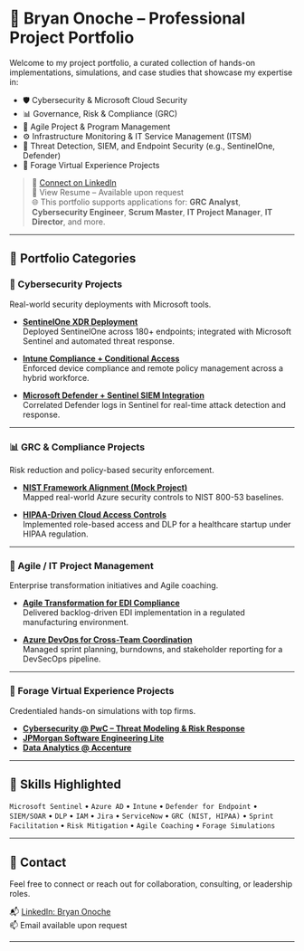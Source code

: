 # 👋 Bryan Onoche – Professional Project Portfolio

Welcome to my project portfolio, a curated collection of hands-on implementations, simulations, and case studies that showcase my expertise in:

- 🛡️ Cybersecurity & Microsoft Cloud Security
- 📊 Governance, Risk & Compliance (GRC)
- 🧠 Agile Project & Program Management
- ⚙️ Infrastructure Monitoring & IT Service Management (ITSM)
- 🔬 Threat Detection, SIEM, and Endpoint Security (e.g., SentinelOne, Defender)
- 🧩 Forage Virtual Experience Projects

> 🔗 [Connect on LinkedIn](https://www.linkedin.com/in/bryanonoche)  
> 📄 View Resume – Available upon request  
> 🌐 This portfolio supports applications for: **GRC Analyst**, **Cybersecurity Engineer**, **Scrum Master**, **IT Project Manager**, **IT Director**, and more.

---

## 📁 Portfolio Categories

### 🔐 Cybersecurity Projects
Real-world security deployments with Microsoft tools.

- **[SentinelOne XDR Deployment](./SentinelOne-Deployment/README.md)**  
  Deployed SentinelOne across 180+ endpoints; integrated with Microsoft Sentinel and automated threat response.

- **[Intune Compliance + Conditional Access](./Intune-Compliance/README.md)**  
  Enforced device compliance and remote policy management across a hybrid workforce.

- **[Microsoft Defender + Sentinel SIEM Integration](./Defender-Sentinel-SIEM/README.md)**  
  Correlated Defender logs in Sentinel for real-time attack detection and response.

---

### 📊 GRC & Compliance Projects
Risk reduction and policy-based security enforcement.

- **[NIST Framework Alignment (Mock Project)](./GRC-NIST-Mock/README.md)**  
  Mapped real-world Azure security controls to NIST 800-53 baselines.

- **[HIPAA-Driven Cloud Access Controls](./HIPAA-Security/README.md)**  
  Implemented role-based access and DLP for a healthcare startup under HIPAA regulation.

---

### 🧠 Agile / IT Project Management
Enterprise transformation initiatives and Agile coaching.

- **[Agile Transformation for EDI Compliance](./Agile-EDI/README.md)**  
  Delivered backlog-driven EDI implementation in a regulated manufacturing environment.

- **[Azure DevOps for Cross-Team Coordination](./AzureDevOps-Agile/README.md)**  
  Managed sprint planning, burndowns, and stakeholder reporting for a DevSecOps pipeline.

---

### 🧪 Forage Virtual Experience Projects
Credentialed hands-on simulations with top firms.

- **[Cybersecurity @ PwC – Threat Modeling & Risk Response](./Forage-PwC-Cybersecurity/README.md)**
- **[JPMorgan Software Engineering Lite](./Forage-JPMorgan-SE/README.md)**
- **[Data Analytics @ Accenture](./Forage-Accenture-Data/README.md)**

---

## 🧠 Skills Highlighted
`Microsoft Sentinel` • `Azure AD` • `Intune` • `Defender for Endpoint` • `SIEM/SOAR` • `DLP` • `IAM` • `Jira` • `ServiceNow` • `GRC (NIST, HIPAA)` • `Sprint Facilitation` • `Risk Mitigation` • `Agile Coaching` • `Forage Simulations`

---

## 🤝 Contact

Feel free to connect or reach out for collaboration, consulting, or leadership roles.

📬 [LinkedIn: Bryan Onoche](https://www.linkedin.com/in/bryanonoche)  
📫 Email available upon request

---
